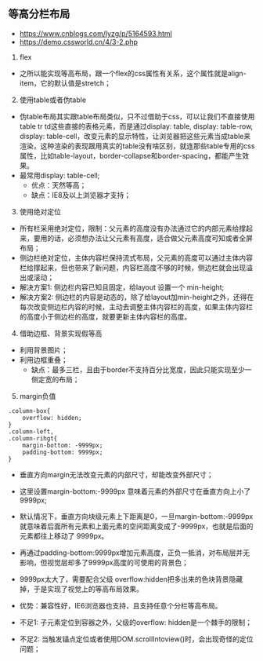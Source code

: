 ## 等高分栏布局
- https://www.cnblogs.com/lyzg/p/5164593.html
- https://demo.cssworld.cn/4/3-2.php

1. flex
- 之所以能实现等高布局，跟一个flex的css属性有关系，这个属性就是align-item，它的默认值是stretch；

2. 使用table或者伪table
- 伪table布局其实跟table布局类似，只不过借助于css，可以让我们不直接使用table tr td这些直接的表格元素，而是通过display: table, display: table-row, display: table-cell，改变元素的显示特性，让浏览器把这些元素当成table来渲染，这种渲染的表现跟用真实的table没有啥区别，就连那些table专用的css属性，比如table-layout，border-collapse和border-spacing，都能产生效果。
- 最常用display: table-cell;
    - 优点：天然等高；
    - 缺点：IE8及以上浏览器才支持；

3. 使用绝对定位
- 所有栏采用绝对定位，限制：父元素的高度没有办法通过它的内部元素给撑起来，要用的话，必须想办法让父元素有高度，适合做父元素高度可知或者全屏布局；
- 侧边栏绝对定位，主体内容栏保持流式布局，父元素的高度可以通过主体内容栏给撑起来，但也带来了新问题，内容栏高度不够的时候，侧边栏就会出现溢出或滚动；
- 解决方案1: 侧边栏内容已知且固定，给layout 设置一个 min-height;
- 解决方案2: 侧边栏的内容是动态的，除了给layout加min-height之外，还得在每次改变侧边栏内容的时候，主动去调整主体内容栏的高度，如果主体内容栏的高度小于侧边栏的高度，就要更新主体内容栏的高度。

4. 借助边框、背景实现假等高
- 利用背景图片；
- 利用边框重叠；
    - 缺点：最多三栏，且由于border不支持百分比宽度，因此只能实现至少一侧定宽的布局；

5. margin负值
```
.column-box{
    overflow: hidden;
}
.column-left,
.column-rihgt{
    margin-bottom: -9999px;
    padding-bottom: 9999px;
}
```
- 垂直方向margin无法改变元素的内部尺寸，却能改变外部尺寸；
- 这里设置margin-bottom:-9999px 意味着元素的外部尺寸在垂直方向上小了9999px;
- 默认情况下，垂直方向块级元素上下距离是0，一旦margin-bottom:-9999px就意味着后面所有元素和上面元素的空间距离变成了-9999px，也就是后面的元素都往上移动了 9999px。
- 再通过padding-bottom:9999px增加元素高度，正负一抵消，对布局层并无影响，但视觉层却多了9999px高度的可使用的背景色；
- 9999px太大了，需要配合父级 overflow:hidden把多出来的色块背景隐藏掉，于是实现了视觉上的等高布局效果。

- 优势：兼容性好，IE6浏览器也支持，且支持任意个分栏等高布局。
- 不足1: 子元素定位到容器之外，父级的overflow: hidden是一个棘手的限制；
- 不足2: 当触发锚点定位或者使用DOM.scrollIntoview()时，会出现奇怪的定位问题；